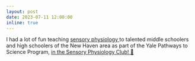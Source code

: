 ```yaml
---
layout: post
date: 2023-07-11 12:00:00
inline: true
---
```


I had a lot of fun teaching <a href="https://bpb-us-w2.wpmucdn.com/campuspress.yale.edu/dist/1/443/files/2023/08/2023-07-10_2.jpg"> sensory physiology </a> to talented middle schoolers and high schoolers of the New Haven area as part of the Yale Pathways to Science Program, <a href="https://bpb-us-w2.wpmucdn.com/campuspress.yale.edu/dist/1/443/files/2023/08/2023-07-10-logo.png"> in the Sensory Physiology Club! :book: </a> 
